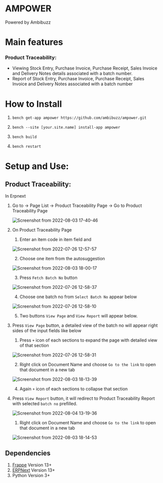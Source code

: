 # AMPOWER

Powered by Ambibuzz



# Main features

### Product Traceability:

- Viewing Stock Entry, Purchase Invoice, Purchase Receipt, Sales Invoice and Delivery Notes details associated with a batch number.
- Report of Stock Entry, Purchase Invoice, Purchase Receipt, Sales Invoice and Delivery Notes associated with a batch number



# How to Install

1. `bench get-app ampower https://github.com/ambibuzz/ampower.git`

2. `bench --site [your.site.name] install-app ampower`

3. `bench build`

4. `bench restart`



# Setup and Use:

## Product Traceability:

In Erpnext

1. Go to → Page List -> Product Traceability Page -> Go to Product Traceability Page

   ![Screenshot from 2022-08-03 17-40-46](https://user-images.githubusercontent.com/88362758/182604543-afa1487e-2b86-4fb1-941a-60355f32781e.png)

2. On Product Traceability Page

   1. Enter an item code in item field and
   
   ![Screenshot from 2022-07-26 12-57-57](https://user-images.githubusercontent.com/88362758/180952155-ccb950ad-eb19-4098-8075-a9a02c11b1d9.png)
   
   2. Choose one item from the autosuggestion

   ![Screenshot from 2022-08-03 18-00-17](https://user-images.githubusercontent.com/88362758/182608133-aa756685-8c81-4dce-a5e9-722276f5cce0.png)
   
   3. Press `Fetch Batch No` button
   
   ![Screenshot from 2022-07-26 12-58-37](https://user-images.githubusercontent.com/88362758/182795812-03a54287-3217-4b26-ae6d-e219d05c2efb.png)
   
   4. Choose one batch no from `Select Batch No` appear below
   
   ![Screenshot from 2022-07-26 12-58-10](https://user-images.githubusercontent.com/88362758/180953716-55e550a5-26b2-4095-ac77-fbe508649da9.png)
   
   5. Two buttons `View Page` and `View Report` will appear below.

3. Press `View Page` button, a detailed view of the batch no will appear right sides of the input fields like below
  
    1. Press `+` icon of each sections to expand the page with detailed view of that section
    
    ![Screenshot from 2022-07-26 12-58-31](https://user-images.githubusercontent.com/88362758/180955174-69e02237-9849-42df-a58d-79a6f3abed4d.png)
    
    2. Right click on Document Name and choose `Go to the link` to open that document in a new tab

   ![Screenshot from 2022-08-03 18-13-39](https://user-images.githubusercontent.com/88362758/182612188-3f95c8c9-331a-450a-9fd0-75497b1d584d.png)
   
    4. Again `+` icon of each sections to collapse that section

4. Press `View Report` button, it will redirect to Product Traceability Report with selected `batch no` prefilled.

    ![Screenshot from 2022-08-04 13-19-36](https://user-images.githubusercontent.com/88362758/182795619-bf6cea98-8baf-4970-9f5d-9c0b0c492eb8.png)

    1. Right click on Document Name and choose `Go to the link` to open that document in a new tab

   ![Screenshot from 2022-08-03 18-14-53](https://user-images.githubusercontent.com/88362758/182612313-94c8cb2b-c4ef-49e4-b45b-54065a5ba71f.png)
    





## Dependencies

1. [Frappe](https://github.com/frappe/frappe) Version 13+
2. [ERPNext](https://github.com/frappe/erpnext) Version 13+
3. Python Version  3+



